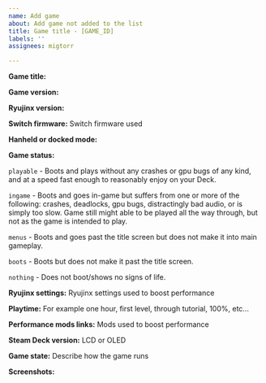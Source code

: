 ```yaml
---
name: Add game
about: Add game not added to the list
title: Game title - [GAME_ID]
labels: ''
assignees: migtorr

---
```


**Game title:**

**Game version:**

**Ryujinx version:**

**Switch firmware:**
Switch firmware used

**Hanheld or docked mode:**

**Game status:**

 `playable` - Boots and plays without any crashes or gpu bugs of any kind, and at a speed fast enough to reasonably enjoy on your Deck.

 `ingame` - Boots and goes in-game but suffers from one or more of the following: crashes, deadlocks, gpu bugs, distractingly bad audio, or is simply too slow. Game still might able to be played all the way through, but not as the game is intended to play.

 `menus` - Boots and goes past the title screen but does not make it into main gameplay.

 `boots` - Boots but does not make it past the title screen.

 `nothing` - Does not boot/shows no signs of life.

**Ryujinx settings:**
Ryujinx settings used to boost performance

**Playtime:**
For example one hour, first level, through tutorial, 100%, etc...

**Performance mods links:**
Mods used to boost performance

**Steam Deck version:**
LCD or OLED

**Game state:**
Describe how the game runs

**Screenshots:**
